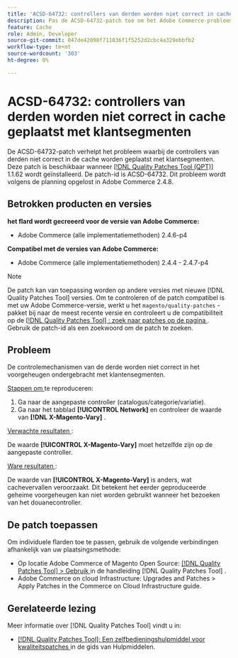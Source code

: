 ```yaml
---
title: 'ACSD-64732: controllers van derden worden niet correct in cache geplaatst met klantsegmenten'
description: Pas de ACSD-64732-patch toe om het Adobe Commerce-probleem op te lossen, waarbij controllers van derden niet correct in de cache worden geplaatst met klantsegmenten.
feature: Cache
role: Admin, Developer
source-git-commit: 047de42098f711036f1f5252d2cbc4a329ebbfb2
workflow-type: tm+mt
source-wordcount: '303'
ht-degree: 0%

---
```



# ACSD-64732: controllers van derden worden niet correct in cache geplaatst met klantsegmenten

De ACSD-64732-patch verhelpt het probleem waarbij de controllers van derden niet correct in de cache worden geplaatst met klantsegmenten. Deze patch is beschikbaar wanneer [[!DNL Quality Patches Tool (QPT)]](/help/tools/quality-patches-tool/quality-patches-tool-to-self-serve-quality-patches.md) 1.1.62 wordt geïnstalleerd. De patch-id is ACSD-64732. Dit probleem wordt volgens de planning opgelost in Adobe Commerce 2.4.8.

## Betrokken producten en versies

**het flard wordt gecreeerd voor de versie van Adobe Commerce:**

* Adobe Commerce (alle implementatiemethoden) 2.4.6-p4

**Compatibel met de versies van Adobe Commerce:**

* Adobe Commerce (alle implementatiemethoden) 2.4.4 - 2.4.7-p4

>[!NOTE]
>
>De patch kan van toepassing worden op andere versies met nieuwe [!DNL Quality Patches Tool] versies. Om te controleren of de patch compatibel is met uw Adobe Commerce-versie, werkt u het `magento/quality-patches` -pakket bij naar de meest recente versie en controleert u de compatibiliteit op de [[!DNL Quality Patches Tool] : zoek naar patches op de pagina ](https://experienceleague.adobe.com/tools/commerce-quality-patches/index.html?lang=nl-NL) . Gebruik de patch-id als een zoekwoord om de patch te zoeken.

## Probleem

De controlemechanismen van de derde worden niet correct in het voorgeheugen ondergebracht met klantensegmenten.

<u> Stappen om </u> te reproduceren:

1. Ga naar de aangepaste controller (catalogus/categorie/variatie).
1. Ga naar het tabblad **[!UICONTROL Network]** en controleer de waarde van **[!DNL X-Magento-Vary]** .

<u> Verwachte resultaten </u>:

De waarde **[!UICONTROL X-Magento-Vary]** moet hetzelfde zijn op de aangepaste controller.

<u> Ware resultaten </u>:

De waarde van **[!UICONTROL X-Magento-Vary]** is anders, wat cachevervallen veroorzaakt. Dit betekent het eerder geproduceerde geheime voorgeheugen kan niet worden gebruikt wanneer het bezoeken van het douanecontroller.

## De patch toepassen

Om individuele flarden toe te passen, gebruik de volgende verbindingen afhankelijk van uw plaatsingsmethode:

* Op locatie Adobe Commerce of Magento Open Source: [[!DNL Quality Patches Tool] > Gebruik ](/help/tools/quality-patches-tool/usage.md) in de handleiding [!DNL Quality Patches Tool] .
* Adobe Commerce on cloud Infrastructure: Upgrades and Patches > Apply Patches in the Commerce on Cloud Infrastructure guide.

## Gerelateerde lezing

Meer informatie over [!DNL Quality Patches Tool] vindt u in:

* [[!DNL Quality Patches Tool]: Een zelfbedieningshulpmiddel voor kwaliteitspatches ](/help/tools/quality-patches-tool/quality-patches-tool-to-self-serve-quality-patches.md) in de gids van Hulpmiddelen.
